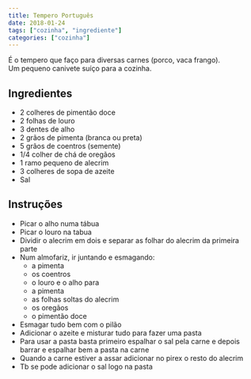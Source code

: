 ```yaml
---
title: Tempero Português
date: 2018-01-24
tags: ["cozinha", "ingrediente"]
categories: ["cozinha"]
---
```


É o tempero que faço para diversas carnes (porco, vaca frango).   
Um pequeno canivete suíço para a cozinha.
<!--more-->

## Ingredientes
* 2 colheres de pimentão doce
* 2 folhas de louro
* 3 dentes de alho
* 2 grãos de  pimenta (branca ou preta)
* 5 grãos de coentros (semente)
* 1/4 colher de chá de oregãos
* 1 ramo pequeno de alecrim
* 3 colheres de sopa de azeite
* Sal

## Instruções
* Picar o alho numa tábua
* Picar o louro na tabua
* Dividir o alecrim em dois e separar as folhar do alecrim da primeira parte
* Num almofariz, ir juntando e esmagando:
  * a pimenta
  * os coentros
  * o louro e o alho para
  * a pimenta
  * as folhas soltas do alecrim
  * os oregãos
  * o pimentão doce
* Esmagar tudo bem com o pilão
* Adicionar o azeite e misturar tudo para fazer uma pasta
* Para usar a pasta basta primeiro espalhar o sal pela carne e depois barrar e espalhar bem a pasta na carne
* Quando a carne estiver a assar adicionar no pirex o resto do alecrim
* Tb se pode adicionar o sal logo na pasta




